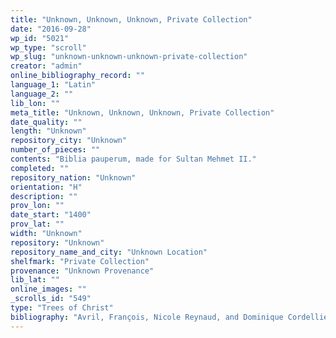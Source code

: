 ```yaml
---
title: "Unknown, Unknown, Unknown, Private Collection"
date: "2016-09-28"
wp_id: "5021"
wp_type: "scroll"
wp_slug: "unknown-unknown-unknown-private-collection"
creator: "admin"
online_bibliography_record: ""
language_1: "Latin"
language_2: ""
lib_lon: ""
meta_title: "Unknown, Unknown, Unknown, Private Collection"
date_quality: ""
length: "Unknown"
repository_city: "Unknown"
number_of_pieces: ""
contents: "Biblia pauperum, made for Sultan Mehmet II."
completed: ""
repository_nation: "Unknown"
orientation: "H"
description: ""
prov_lon: ""
date_start: "1400"
prov_lat: ""
width: "Unknown"
repository: "Unknown"
repository_name_and_city: "Unknown Location"
shelfmark: "Private Collection"
provenance: "Unknown Provenance"
lib_lat: ""
online_images: ""
_scrolls_id: "549"
type: "Trees of Christ"
bibliography: "Avril, François, Nicole Reynaud, and Dominique Cordellier. “Six Fragments.” In Les Enluminures Du Louvre: Moyen Âge et Renaissance, 30–37. Paris: Louvre, 2011.<br/> Deissmann, Adolf, and Hans Wegener, eds. Die Armenbibel Des Serai: Rotulus Seragliensis NR. 52. Berlin: Walter de Gruyter, 1934."
---
```



